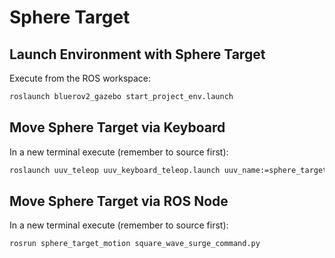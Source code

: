 # Sphere Target

## Launch Environment with Sphere Target

Execute from the ROS workspace:
```bash
roslaunch bluerov2_gazebo start_project_env.launch
```

## Move Sphere Target via Keyboard

In a new terminal execute (remember to source first):
```bash
roslaunch uuv_teleop uuv_keyboard_teleop.launch uuv_name:=sphere_target
```

## Move Sphere Target via ROS Node

In a new terminal execute (remember to source first):
```bash
rosrun sphere_target_motion square_wave_surge_command.py
```